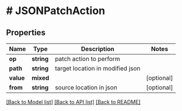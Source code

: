 # # JSONPatchAction

## Properties

Name | Type | Description | Notes
------------ | ------------- | ------------- | -------------
**op** | **string** | patch action to perform |
**path** | **string** | target location in modified json |
**value** | **mixed** |  | [optional]
**from** | **string** | source location in json | [optional]

[[Back to Model list]](../../README.md#models) [[Back to API list]](../../README.md#endpoints) [[Back to README]](../../README.md)
